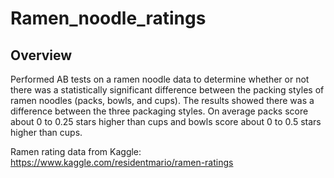 # Ramen_noodle_ratings


## Overview
Performed AB tests on a ramen noodle data to determine whether or not there was a statistically significant difference between the packing styles of ramen noodles (packs, bowls, and cups). The results showed there was a difference between the three packaging styles. On average packs score about 0 to 0.25 stars higher than cups and bowls score about 0 to 0.5 stars higher than cups.

Ramen rating data from Kaggle: https://www.kaggle.com/residentmario/ramen-ratings